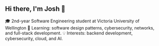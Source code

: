 ## Hi there, I'm Josh 👋

🎓 2nd-year Software Engineering student at Victoria University of Wellington 
🌱 Learning: software design patterns, cybersecurity, networks, and full-stack development.
💡 Interests: backend development, cybersecurity, cloud, and AI.


<!--
**joshuapinpin/joshuapinpin** is a ✨ _special_ ✨ repository because its `README.md` (this file) appears on your GitHub profile.

Here are some ideas to get you started:

- 🔭 I’m currently working on ...
- 🌱 I’m currently learning ...
- 👯 I’m looking to collaborate on ...
- 🤔 I’m looking for help with ...
- 💬 Ask me about ...
- 📫 How to reach me: ...
- 😄 Pronouns: ...
- ⚡ Fun fact: ...
-->

